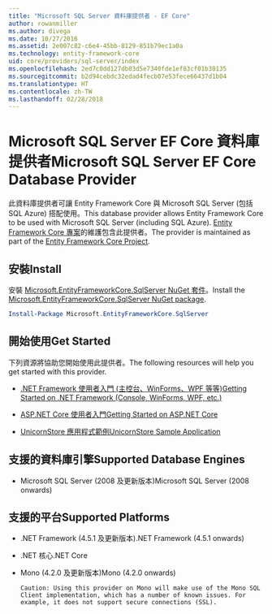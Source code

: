 ```yaml
---
title: "Microsoft SQL Server 資料庫提供者 - EF Core"
author: rowanmiller
ms.author: divega
ms.date: 10/27/2016
ms.assetid: 2e007c82-c6e4-45bb-8129-851b79ec1a0a
ms.technology: entity-framework-core
uid: core/providers/sql-server/index
ms.openlocfilehash: 2ed7c0dd127db03d5e7340fde1ef83cf01b30135
ms.sourcegitcommit: b2d94cebdc32edad4fecb07e53fece66437d1b04
ms.translationtype: HT
ms.contentlocale: zh-TW
ms.lasthandoff: 02/28/2018
---
```

# <a name="microsoft-sql-server-ef-core-database-provider"></a><span data-ttu-id="b8771-102">Microsoft SQL Server EF Core 資料庫提供者</span><span class="sxs-lookup"><span data-stu-id="b8771-102">Microsoft SQL Server EF Core Database Provider</span></span>

<span data-ttu-id="b8771-103">此資料庫提供者可讓 Entity Framework Core 與 Microsoft SQL Server (包括 SQL Azure) 搭配使用。</span><span class="sxs-lookup"><span data-stu-id="b8771-103">This database provider allows Entity Framework Core to be used with Microsoft SQL Server (including SQL Azure).</span></span> <span data-ttu-id="b8771-104">[Entity Framework Core 專案](https://github.com/aspnet/EntityFrameworkCore)的維護包含此提供者。</span><span class="sxs-lookup"><span data-stu-id="b8771-104">The provider is maintained as part of the [Entity Framework Core Project](https://github.com/aspnet/EntityFrameworkCore).</span></span>

## <a name="install"></a><span data-ttu-id="b8771-105">安裝</span><span class="sxs-lookup"><span data-stu-id="b8771-105">Install</span></span>

<span data-ttu-id="b8771-106">安裝 [Microsoft.EntityFrameworkCore.SqlServer NuGet 套件](https://www.nuget.org/packages/Microsoft.EntityFrameworkCore.SqlServer/)。</span><span class="sxs-lookup"><span data-stu-id="b8771-106">Install the [Microsoft.EntityFrameworkCore.SqlServer NuGet package](https://www.nuget.org/packages/Microsoft.EntityFrameworkCore.SqlServer/).</span></span>

``` powershell
Install-Package Microsoft.EntityFrameworkCore.SqlServer
```

## <a name="get-started"></a><span data-ttu-id="b8771-107">開始使用</span><span class="sxs-lookup"><span data-stu-id="b8771-107">Get Started</span></span>

<span data-ttu-id="b8771-108">下列資源將協助您開始使用此提供者。</span><span class="sxs-lookup"><span data-stu-id="b8771-108">The following resources will help you get started with this provider.</span></span>
* [<span data-ttu-id="b8771-109">.NET Framework 使用者入門 (主控台、WinForms、WPF 等等)</span><span class="sxs-lookup"><span data-stu-id="b8771-109">Getting Started on .NET Framework (Console, WinForms, WPF, etc.)</span></span>](../../get-started/full-dotnet/index.md)

* [<span data-ttu-id="b8771-110">ASP.NET Core 使用者入門</span><span class="sxs-lookup"><span data-stu-id="b8771-110">Getting Started on ASP.NET Core</span></span>](../../get-started/aspnetcore/index.md)

* [<span data-ttu-id="b8771-111">UnicornStore 應用程式範例</span><span class="sxs-lookup"><span data-stu-id="b8771-111">UnicornStore Sample Application</span></span>](https://github.com/rowanmiller/UnicornStore/tree/master/UnicornStore)

## <a name="supported-database-engines"></a><span data-ttu-id="b8771-112">支援的資料庫引擎</span><span class="sxs-lookup"><span data-stu-id="b8771-112">Supported Database Engines</span></span>

* <span data-ttu-id="b8771-113">Microsoft SQL Server (2008 及更新版本)</span><span class="sxs-lookup"><span data-stu-id="b8771-113">Microsoft SQL Server (2008 onwards)</span></span>

## <a name="supported-platforms"></a><span data-ttu-id="b8771-114">支援的平台</span><span class="sxs-lookup"><span data-stu-id="b8771-114">Supported Platforms</span></span>

* <span data-ttu-id="b8771-115">.NET Framework (4.5.1 及更新版本)</span><span class="sxs-lookup"><span data-stu-id="b8771-115">.NET Framework (4.5.1 onwards)</span></span>

* <span data-ttu-id="b8771-116">.NET 核心</span><span class="sxs-lookup"><span data-stu-id="b8771-116">.NET Core</span></span>

* <span data-ttu-id="b8771-117">Mono (4.2.0 及更新版本)</span><span class="sxs-lookup"><span data-stu-id="b8771-117">Mono (4.2.0 onwards)</span></span>

      Caution: Using this provider on Mono will make use of the Mono SQL Client implementation, which has a number of known issues. For example, it does not support secure connections (SSL).
